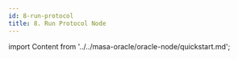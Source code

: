 ```yaml
---
id: 8-run-protocol
title: 8. Run Protocol Node
---
```


import Content from '../../masa-oracle/oracle-node/quickstart.md';

<Content />
